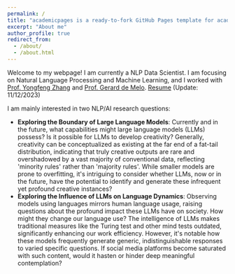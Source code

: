 ```yaml
---
permalink: /
title: "academicpages is a ready-to-fork GitHub Pages template for academic personal websites"
excerpt: "About me"
author_profile: true
redirect_from: 
  - /about/
  - /about.html
---
```


Welcome to my webpage! I am currently a NLP Data Scientist. I am focusing on Natural Language Processing and Machine Learning, and I worked with [Prof. Yongfeng Zhang](http://yongfeng.me/) and [Prof. Gerard de Melo](http://gerard.demelo.org/index.html#). [Resume]([https://drive.google.com/file/d/1_YvS4Oyel2ecMTyolz1GKGR5OLhE86yl/view?usp=sharing](https://drive.google.com/file/d/1SmIAPy-wDFSG7H1snNGmqJtuWjkaPmpI/view?usp=drive_link)) (Update: 11/12/2023)

I am mainly interested in two NLP/AI research questions:
  * **Exploring the Boundary of Large Language Models**: Currently and in the future, what capabilities might large language models (LLMs) possess? Is it possible for LLMs to develop creativity? Generally, creativity can be conceptualized as existing at the far end of a fat-tail distribution, indicating that truly creative outputs are rare and overshadowed by a vast majority of conventional data, reflecting 'minority rules' rather than 'majority rules'. While smaller models are prone to overfitting, it's intriguing to consider whether LLMs, now or in the future, have the potential to identify and generate these infrequent yet profound creative instances?
  * **Exploring the Influence of LLMs on Language Dynamics**: Observing models using languages mirrors human language usage, raising questions about the profound impact these LLMs have on society. How might they change our language use? The intelligence of LLMs makes traditional measures like the Turing test and other mind tests outdated, significantly enhancing our work efficiency. However, it's notable how these models frequently generate generic, indistinguishable responses to varied specific questions. If social media platforms become saturated with such content, would it hasten or hinder deep meaningful contemplation?